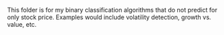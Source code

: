 This folder is for my binary classification algorithms that do not predict for only stock price. Examples would include volatility detection, growth vs. value, etc. 
